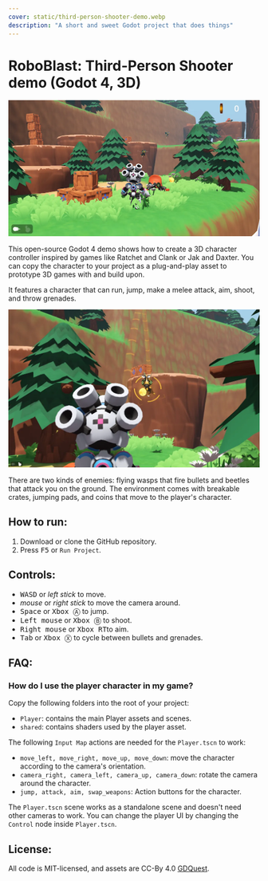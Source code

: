 ```yaml
---
cover: static/third-person-shooter-demo.webp
description: "A short and sweet Godot project that does things"
---
```


# RoboBlast: Third-Person Shooter demo (Godot 4, 3D)

![](static/third-person-shooter-demo.webp)

This open-source Godot 4 demo shows how to create a 3D character controller inspired by games like Ratchet and Clank or Jak and Daxter. You can copy the character to your project as a plug-and-play asset to prototype 3D games with and build upon.

It features a character that can run, jump, make a melee attack, aim, shoot, and throw grenades.

![](static/third-person-character-aiming-grenade.webp)

There are two kinds of enemies: flying wasps that fire bullets and beetles that attack you on the ground. The environment comes with breakable crates, jumping pads, and coins that move to the player's character.

## How to run:

1. Download or clone the GitHub repository.
2. Press <kbd>F5</kbd> or `Run Project`.

## Controls:

- <kbd>W</kbd><kbd>A</kbd><kbd>S</kbd><kbd>D</kbd> or *left stick* to move.
- *mouse* or *right stick* to move the camera around.
- <kbd>Space</kbd> or <kbd>Xbox Ⓐ</kbd> to jump.
- <kbd>Left mouse</kbd> or <kbd>Xbox Ⓑ</kbd> to shoot.
- <kbd>Right mouse</kbd> or <kbd>Xbox RT</kbd>to aim.
- <kbd>Tab</kbd> or <kbd>Xbox Ⓧ</kbd> to cycle between bullets and grenades.

## FAQ:

### How do I use the player character in my game?

Copy the following folders into the root of your project:

- `Player`: contains the main Player assets and scenes.
- `shared`: contains shaders used by the player asset.

The following `Input Map` actions are needed for the `Player.tscn` to work:

- `move_left, move_right, move_up, move_down`: move the character according to the camera's orientation.
- `camera_right, camera_left, camera_up, camera_down`: rotate the camera around the character.
- `jump, attack, aim, swap_weapons`: Action buttons for the character.

The `Player.tscn` scene works as a standalone scene and doesn't need other cameras to work. You can change the player UI by changing the `Control` node inside `Player.tscn`.

## License:

All code is MIT-licensed, and assets are CC-By 4.0 [GDQuest](https://www.gdquest.com/).
